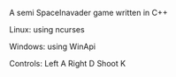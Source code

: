 A semi SpaceInavader game written in C++ 

Linux:
using ncurses 

Windows:
using WinApi

Controls:
Left A
Right D
Shoot K
